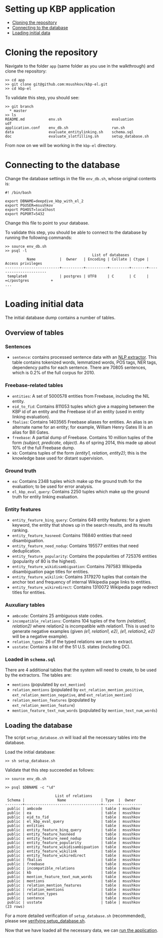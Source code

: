 Setting up KBP application
====

* [Cloning the repository](#cloning-the-repository)
* [Connecting to the database](#connecting-to-the-database)
* [Loading initial data](#loading-initial-data)


# Cloning the repository

Navigate to the folder `app` (same folder as you use in the walkthrough) and
clone the repository:

    >> cd app
    >> git clone git@github.com:msushkov/kbp-el.git
    >> cd kbp-el

To validate this step, you should see:

    >> git branch
      * master
    >> ls
    README.md           env.sh                       evaluation           udf
    application.conf    env_db.sh                    run.sh
    data                evaluate_entitylinking.sh    schema.sql
    doc                 evaluate_slotfilling.sh      setup_database.sh

	
From now on we will be working in the `kbp-el` directory.

# Connecting to the database

Change the database settings in the file `env_db.sh`, whose original contents is:

    #! /bin/bash

    export DBNAME=deepdive_kbp_with_el_2
    export PGUSER=msushkov
    export PGHOST=localhost
    export PGPORT=5432

Change this file to point to your database.

To validate this step, you should be able to connect to the database by running the following commands:
    
    >> source env_db.sh
    >> psql -l
                                            List of databases
              Name           |  Owner   | Encoding | Collate | Ctype |   Access privileges   
    -------------------------+----------+----------+---------+-------+-----------------------
     template0               | postgres | UTF8     | C       | C     | =c/postgres          +
    ...

# Loading initial data

The initial database dump contains a number of tables.

## Overview of tables

### Sentences

* `sentence`: contains processed sentence data with an [NLP extractor](http://deepdive.stanford.edu/doc/walkthrough-extras.html#nlp_extractor). This table contains tokenized words, lemmatized words, POS tags, NER tags, dependency paths for each sentence. There are 70805 sentences, which is 0.2% of the full corpus for 2010.

### Freebase-related tables

* `entities`: A set of 5000578 entities from Freebase, including the NIL entity.
* `eid_to_fid`: Contains 811053 tuples which give a mapping between the KBP id of an entity and the Freebase id of an entity (used in entity linking evaluation).
* `fbalias`: Contains 1403565 Freebase aliases for entities. An alias is an alternate name for an entity; for example, William Henry Gates III is an alias for Bill Gates.
* `freebase`: A partial dump of Freebase. Contains 10 million tuples of the form *(subject, predicate, object)*. As of spring 2014, this made up about 10% of the full Freebase dump.
* `kb`: Contains tuples of the form *(entity1, relation, entity2)*; this is the knowledge base used for distant supervision.

### Ground truth

* `ea`: Contains 2348 tuples which make up the ground truth for the evaluation; to be used for error analysis.
* `el_kbp_eval_query`: Contains 2250 tuples which make up the ground truth for entity linking evaluation.

### Entity features

* `entity_feature_bing_query`: Contains 649 entity features: for a given keyword, the entity that shows up in the search results, and its results ranking.
* `entity_feature_hasneed`: Contains 116840 entities that need disambiguation.
* `entity_feature_need_nodup`: Contains 195577 entities that need deduplication.
* `entity_feature_popularity`: Contains the popularities of 725376 entities (popularity of 80 is the highest).
* `entity_feature_wikidisambiguation`: Contains 797583 Wikipedia disambiguation page titles for entities.
* `entity_feature_wikilink`: Contains 3179270 tuples that contain the anchor text and frequency of internal Wikipedia page links to entities.
* `entity_feature_wikiredirect`: Contains 1310072 Wikipedia page redirect titles for entities.

### Auxuliary tables

* `ambcode`: Contains 25 ambiguous state codes.
* `incompatible_relations`: Contains 104 tuples of the form *(relation1, relation2)* where relation2 is incompatible with relation1. This is used to generate negative examples (given *(e1, relation1, e2)*, *(e1, relation2, e2)* will be a negative example).
* `relation_types`: 26 of the typed relations we care to extract.
* `usstate`: Contains a list of the 51 U.S. states (including DC).

### Loaded in `schema.sql`

There are 4 additional tables that the system will need to create, to be used by the extractors. The tables are:

* `mentions` (populated by `ext_mention`)
* `relation_mentions` (populated by `ext_relation_mention_positive`, `ext_relation_mention_negative`, and `ext_relation_mention`)
* `relation_mention_features` (populated by `ext_relation_mention_feature`)
* `mention_feature_text_num_words` (populated by `mention_text_num_words`)

## Loading the database

The script `setup_database.sh` will load all the necessary tables into the database.

Load the initial database:

    >> sh setup_database.sh

Validate that this step succeeded as follows:

    >> source env_db.sh

    >> psql $DBNAME -c "\d"

                           List of relations
     Schema |               Name                | Type  |  Owner   
    --------+-----------------------------------+-------+----------
     public | ambcode                           | table | msushkov
     public | ea                                | table | msushkov
     public | eid_to_fid                        | table | msushkov
     public | el_kbp_eval_query                 | table | msushkov
     public | entities                          | table | msushkov
     public | entity_feature_bing_query         | table | msushkov
     public | entity_feature_hasneed            | table | msushkov
     public | entity_feature_need_nodup         | table | msushkov
     public | entity_feature_popularity         | table | msushkov
     public | entity_feature_wikidisambiguation | table | msushkov
     public | entity_feature_wikilink           | table | msushkov
     public | entity_feature_wikiredirect       | table | msushkov
     public | fbalias                           | table | msushkov
     public | freebase                          | table | msushkov
     public | incompatible_relations            | table | msushkov
     public | kb                                | table | msushkov
     public | mention_feature_text_num_words    | table | msushkov
     public | mentions                          | table | msushkov
     public | relation_mention_features         | table | msushkov
     public | relation_mentions                 | table | msushkov
     public | relation_types                    | table | msushkov
     public | sentence                          | table | msushkov
     public | usstate                           | table | msushkov
    (23 rows)

For a more detailed verification of `setup_database.sh` (recommended), please see [verifying setup_database.sh](verify_setup_database.md).

Now that we have loaded all the necessary data, we can [run the application](running.md).